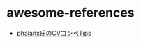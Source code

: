 # awesome-references

- [phalanx氏のCVコンペTips](https://github.com/phalanx-hk/kaggle_cv_pipeline/blob/master/kaggle_tips.md)
